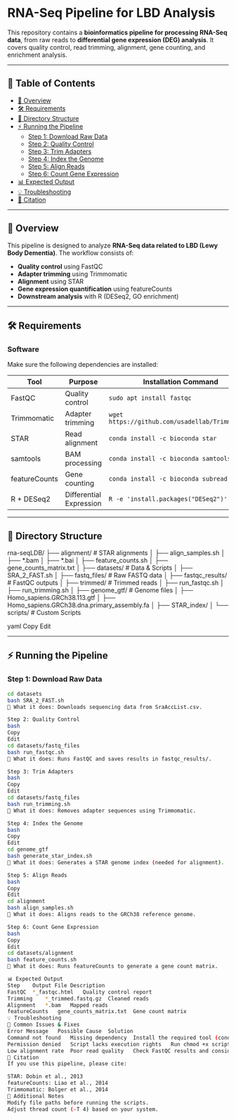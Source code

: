 # RNA-Seq Pipeline for LBD Analysis

This repository contains a **bioinformatics pipeline for processing RNA-Seq data**, from raw reads to **differential gene expression (DEG) analysis**. It covers quality control, read trimming, alignment, gene counting, and enrichment analysis.

---

## 📌 Table of Contents
- [📜 Overview](#-overview)
- [🛠 Requirements](#-requirements)
- [📂 Directory Structure](#-directory-structure)
- [⚡ Running the Pipeline](#-running-the-pipeline)
  - [Step 1: Download Raw Data](#step-1-download-raw-data)
  - [Step 2: Quality Control](#step-2-quality-control)
  - [Step 3: Trim Adapters](#step-3-trim-adapters)
  - [Step 4: Index the Genome](#step-4-index-the-genome)
  - [Step 5: Align Reads](#step-5-align-reads)
  - [Step 6: Count Gene Expression](#step-6-count-gene-expression)
- [📊 Expected Output](#-expected-output)
- [💡 Troubleshooting](#-troubleshooting)
- [📜 Citation](#-citation)

---

## 📜 Overview
This pipeline is designed to analyze **RNA-Seq data related to LBD (Lewy Body Dementia)**. The workflow consists of:
- **Quality control** using FastQC
- **Adapter trimming** using Trimmomatic
- **Alignment** using STAR
- **Gene expression quantification** using featureCounts
- **Downstream analysis** with R (DESeq2, GO enrichment)

---

## 🛠 Requirements
### **Software**
Make sure the following dependencies are installed:

| Tool         | Purpose                  | Installation Command |
|-------------|--------------------------|----------------------|
| FastQC      | Quality control           | `sudo apt install fastqc` |
| Trimmomatic | Adapter trimming          | `wget https://github.com/usadellab/Trimmomatic` |
| STAR        | Read alignment            | `conda install -c bioconda star` |
| samtools    | BAM processing            | `conda install -c bioconda samtools` |
| featureCounts | Gene counting           | `conda install -c bioconda subread` |
| R + DESeq2  | Differential Expression   | `R -e 'install.packages("DESeq2")'` |

---

## 📂 Directory Structure

rna-seqLDB/ ├── alignment/ # STAR alignments │ ├── align_samples.sh │ ├── *.bam │ ├── *.bai │ ├── feature_counts.sh │ ├── gene_counts_matrix.txt │ ├── datasets/ # Data & Scripts │ ├── SRA_2_FAST.sh │ ├── fastq_files/ # Raw FASTQ data │ ├── fastqc_results/ # FastQC outputs │ ├── trimmed/ # Trimmed reads │ ├── run_fastqc.sh │ ├── run_trimming.sh │ ├── genome_gtf/ # Genome files │ ├── Homo_sapiens.GRCh38.113.gtf │ ├── Homo_sapiens.GRCh38.dna.primary_assembly.fa │ ├── STAR_index/ │ └── scripts/ # Custom Scripts

yaml
Copy
Edit

---

## ⚡ Running the Pipeline

### **Step 1: Download Raw Data**
```bash
cd datasets
bash SRA_2_FAST.sh
📝 What it does: Downloads sequencing data from SraAccList.csv.

Step 2: Quality Control
bash
Copy
Edit
cd datasets/fastq_files
bash run_fastqc.sh
📝 What it does: Runs FastQC and saves results in fastqc_results/.

Step 3: Trim Adapters
bash
Copy
Edit
cd datasets/fastq_files
bash run_trimming.sh
📝 What it does: Removes adapter sequences using Trimmomatic.

Step 4: Index the Genome
bash
Copy
Edit
cd genome_gtf
bash generate_star_index.sh
📝 What it does: Generates a STAR genome index (needed for alignment).

Step 5: Align Reads
bash
Copy
Edit
cd alignment
bash align_samples.sh
📝 What it does: Aligns reads to the GRCh38 reference genome.

Step 6: Count Gene Expression
bash
Copy
Edit
cd datasets/alignment
bash feature_counts.sh
📝 What it does: Runs featureCounts to generate a gene count matrix.

📊 Expected Output
Step	Output File	Description
FastQC	*_fastqc.html	Quality control report
Trimming	*_trimmed.fastq.gz	Cleaned reads
Alignment	*.bam	Mapped reads
featureCounts	gene_counts_matrix.txt	Gene count matrix
💡 Troubleshooting
🔹 Common Issues & Fixes
Error Message	Possible Cause	Solution
Command not found	Missing dependency	Install the required tool (conda install ...)
Permission denied	Script lacks execution rights	Run chmod +x script.sh
Low alignment rate	Poor read quality	Check FastQC results and consider re-trimming
📜 Citation
If you use this pipeline, please cite:

STAR: Dobin et al., 2013
featureCounts: Liao et al., 2014
Trimmomatic: Bolger et al., 2014
📌 Additional Notes
Modify file paths before running the scripts.
Adjust thread count (-T 4) based on your system.





